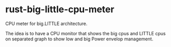 # rust-big-little-cpu-meter
CPU meter for big.LITTLE architecture.

The idea is to have a CPU monitor that shows the big cpus and LITTLE cpus on separated graph to show low and big Power envelop management.
